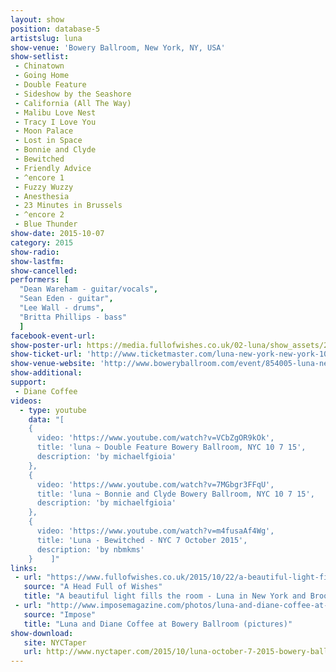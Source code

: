 ```yaml
---
layout: show
position: database-5
artistslug: luna
show-venue: 'Bowery Ballroom, New York, NY, USA'
show-setlist:
 - Chinatown
 - Going Home
 - Double Feature
 - Sideshow by the Seashore
 - California (All The Way)
 - Malibu Love Nest
 - Tracy I Love You
 - Moon Palace
 - Lost in Space
 - Bonnie and Clyde
 - Bewitched
 - Friendly Advice
 - ^encore 1
 - Fuzzy Wuzzy
 - Anesthesia
 - 23 Minutes in Brussels
 - ^encore 2
 - Blue Thunder
show-date: 2015-10-07
category: 2015
show-radio:
show-lastfm:
show-cancelled:
performers: [
  "Dean Wareham - guitar/vocals",
  "Sean Eden - guitar",
  "Lee Wall - drums",
  "Britta Phillips - bass"
  ]
facebook-event-url:
show-poster-url: https://media.fullofwishes.co.uk/02-luna/show_assets/2015-10/2015-10-luna-poster-us-part-1-strawberryluna.jpg
show-ticket-url: 'http://www.ticketmaster.com/luna-new-york-new-york-10-07-2015/event/00004EA70605A182?artistid=733769&majorcatid=10001&minorcatid=60'
show-venue-website: 'http://www.boweryballroom.com/event/854005-luna-new-york'
show-additional:
support:
 - Diane Coffee
videos:
  - type: youtube
    data: "[
    {
      video: 'https://www.youtube.com/watch?v=VCbZgOR9kOk',
      title: 'luna ~ Double Feature Bowery Ballroom, NYC 10 7 15',
      description: 'by michaelfgioia'
    },
    {
      video: 'https://www.youtube.com/watch?v=7MGbgr3FFqU',
      title: 'luna ~ Bonnie and Clyde Bowery Ballroom, NYC 10 7 15',
      description: 'by michaelfgioia'
    },
    {
      video: 'https://www.youtube.com/watch?v=m4fusaAf4Wg',
      title: 'Luna - Bewitched - NYC 7 October 2015',
      description: 'by nbmkms'
    }    ]"
links:
 - url: "https://www.fullofwishes.co.uk/2015/10/22/a-beautiful-light-fills-the-room-luna-in-ny-and-brooklyn-part-one/"
   source: "A Head Full of Wishes"
   title: "A beautiful light fills the room - Luna in New York and Brooklyn, part one: Wednesday"
 - url: "http://www.imposemagazine.com/photos/luna-and-diane-coffee-at-bowery-ballroom#13"
   source: "Impose"
   title: "Luna and Diane Coffee at Bowery Ballroom (pictures)"
show-download:
   site: NYCTaper
   url: http://www.nyctaper.com/2015/10/luna-october-7-2015-bowery-ballroom-flacmp3streaming/
---
```

